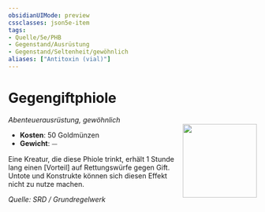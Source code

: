 ```yaml
---
obsidianUIMode: preview
cssclasses: json5e-item
tags:
- Quelle/5e/PHB
- Gegenstand/Ausrüstung
- Gegenstand/Seltenheit/gewöhnlich
aliases: ["Antitoxin (vial)"]
---
```

# Gegengiftphiole 
*Abenteuerausrüstung, gewöhnlich*  
<img src="Symbolik/Gegenstände.webp" align="right" width="150">

- **Kosten**: 50 Goldmünzen
- **Gewicht**: ⏤

Eine Kreatur, die diese Phiole trinkt, erhält 1 Stunde lang einen [Vorteil] auf Rettungswürfe gegen Gift. Untote und Konstrukte können sich diesen Effekt nicht zu nutze machen.

*Quelle: SRD / Grundregelwerk*